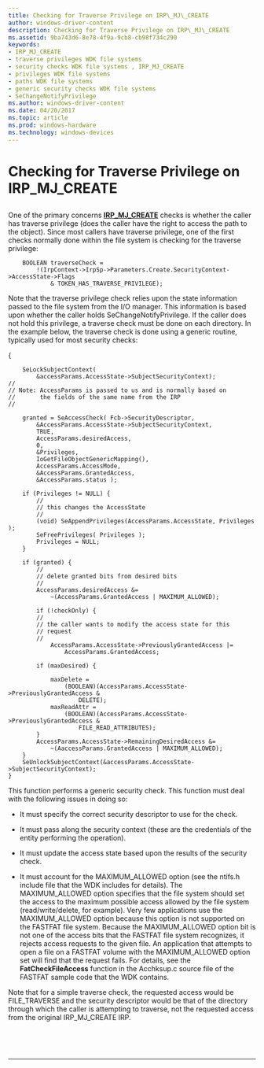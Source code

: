 ```yaml
---
title: Checking for Traverse Privilege on IRP\_MJ\_CREATE
author: windows-driver-content
description: Checking for Traverse Privilege on IRP\_MJ\_CREATE
ms.assetid: 9ba743d6-8e78-4f9a-9cb8-cb98f734c290
keywords:
- IRP_MJ_CREATE
- traverse privileges WDK file systems
- security checks WDK file systems , IRP_MJ_CREATE
- privileges WDK file systems
- paths WDK file systems
- generic security checks WDK file systems
- SeChangeNotifyPrivilege
ms.author: windows-driver-content
ms.date: 04/20/2017
ms.topic: article
ms.prod: windows-hardware
ms.technology: windows-devices
---
```


# Checking for Traverse Privilege on IRP\_MJ\_CREATE


## <span id="ddk_checking_for_traverse_privilege_on_irp_mj_create_if"></span><span id="DDK_CHECKING_FOR_TRAVERSE_PRIVILEGE_ON_IRP_MJ_CREATE_IF"></span>


One of the primary concerns [**IRP\_MJ\_CREATE**](https://msdn.microsoft.com/library/windows/hardware/ff548630) checks is whether the caller has traverse privilege (does the caller have the right to access the path to the object). Since most callers have traverse privilege, one of the first checks normally done within the file system is checking for the traverse privilege:

```
    BOOLEAN traverseCheck = 
        !(IrpContext->IrpSp->Parameters.Create.SecurityContext->AccessState->Flags
            & TOKEN_HAS_TRAVERSE_PRIVILEGE);
```

Note that the traverse privilege check relies upon the state information passed to the file system from the I/O manager. This information is based upon whether the caller holds SeChangeNotifyPrivilege. If the caller does not hold this privilege, a traverse check must be done on each directory. In the example below, the traverse check is done using a generic routine, typically used for most security checks:

{

```
    SeLockSubjectContext(
        &accessParams.AccessState->SubjectSecurityContext);
//
// Note: AccessParams is passed to us and is normally based on
//       the fields of the same name from the IRP
//

    granted = SeAccessCheck( Fcb->SecurityDescriptor,
        &AccessParams.AccessState->SubjectSecurityContext,
        TRUE,
        AccessParams.desiredAccess,
        0,
        &Privileges,
        IoGetFileObjectGenericMapping(),
        AccessParams.AccessMode,
        &AccessParams.GrantedAccess,
        &AccessParams.status );

    if (Privileges != NULL) {
        //
        // this changes the AccessState
        //
        (void) SeAppendPrivileges(AccessParams.AccessState, Privileges );
        SeFreePrivileges( Privileges );
        Privileges = NULL;
    }

    if (granted) {
        //
        // delete granted bits from desired bits
        //
        AccessParams.desiredAccess &= 
            ~(AccessParams.GrantedAccess | MAXIMUM_ALLOWED);
 
        if (!checkOnly) {
        //
        // the caller wants to modify the access state for this 
        // request
        //
            AccessParams.AccessState->PreviouslyGrantedAccess |= 
                AccessParams.GrantedAccess;

        if (maxDesired) {

            maxDelete = 
                (BOOLEAN)(AccessParams.AccessState->PreviouslyGrantedAccess & 
                    DELETE);
            maxReadAttr = 
                (BOOLEAN)(AccessParams.AccessState->PreviouslyGrantedAccess & 
                    FILE_READ_ATTRIBUTES);
        }
        AccessParams.AccessState->RemainingDesiredAccess &= 
            ~(AaccessParams.GrantedAccess | MAXIMUM_ALLOWED);
    }
    SeUnlockSubjectContext(&accessParams.AccessState->SubjectSecurityContext);  
}
```

This function performs a generic security check. This function must deal with the following issues in doing so:

-   It must specify the correct security descriptor to use for the check.

-   It must pass along the security context (these are the credentials of the entity performing the operation).

-   It must update the access state based upon the results of the security check.

-   It must account for the MAXIMUM\_ALLOWED option (see the ntifs.h include file that the WDK includes for details). The MAXIMUM\_ALLOWED option specifies that the file system should set the access to the maximum possible access allowed by the file system (read/write/delete, for example). Very few applications use the MAXIMUM\_ALLOWED option because this option is not supported on the FASTFAT file system. Because the MAXIMUM\_ALLOWED option bit is not one of the access bits that the FASTFAT file system recognizes, it rejects access requests to the given file. An application that attempts to open a file on a FASTFAT volume with the MAXIMUM\_ALLOWED option set will find that the request fails. For details, see the **FatCheckFileAccess** function in the Acchksup.c source file of the FASTFAT sample code that the WDK contains.

Note that for a simple traverse check, the requested access would be FILE\_TRAVERSE and the security descriptor would be that of the directory through which the caller is attempting to traverse, not the requested access from the original IRP\_MJ\_CREATE IRP.

 

 


--------------------


